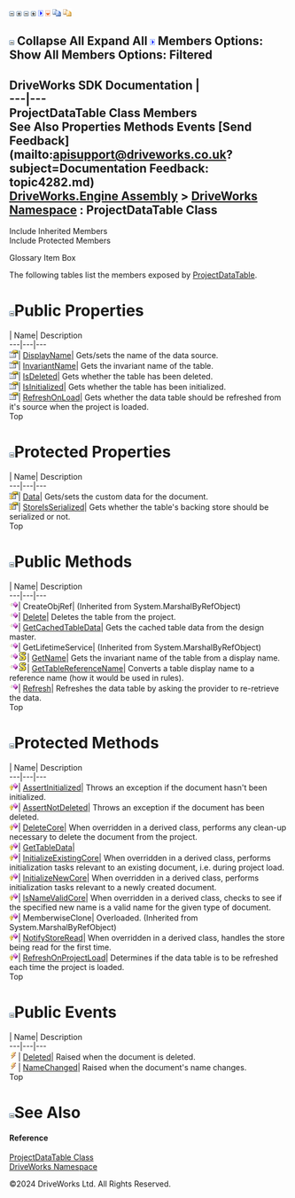 ![](dotnetimages/collapse.gif) ![](dotnetimages/expand.gif) ![](dotnetimages/collapse.gif) ![](dotnetimages/expand.gif) ![](dotnetimages/drpdown.gif) ![](dotnetimages/drpdown_orange.gif) ![](dotnetimages/copycode.gif) ![](dotnetimages/copycodeHighlight.gif)

![](dotnetimages/collapse.gif) Collapse All Expand All ![](dotnetimages/drpdown.gif) Members Options: Show All  Members Options: Filtered   
---  
DriveWorks SDK Documentation  |   
---|---  
ProjectDataTable Class Members   
See Also Properties Methods Events [Send Feedback](mailto:apisupport@driveworks.co.uk?subject=Documentation Feedback: topic4282.md)  
[DriveWorks.Engine Assembly](topic2156.md) > [DriveWorks Namespace](topic2159.md) : ProjectDataTable Class  
---  
  
Include Inherited Members    
Include Protected Members  


Glossary Item Box

The following tables list the members exposed by [ProjectDataTable](topic4282.md).

# ![](dotnetimages/collapse.gif)Public Properties

| Name| Description  
---|---|---  
![Public Property](dotnetimages/publicProperty.gif)| [DisplayName](topic4303.md)| Gets/sets the name of the data source.   
![Public Property](dotnetimages/publicProperty.gif)| [InvariantName](topic4304.md)| Gets the invariant name of the table.   
![Public Property](dotnetimages/publicProperty.gif)| [IsDeleted](topic4305.md)| Gets whether the table has been deleted.   
![Public Property](dotnetimages/publicProperty.gif)| [IsInitialized](topic4306.md)| Gets whether the table has been initialized.   
![Public Property](dotnetimages/publicProperty.gif)| [RefreshOnLoad](topic4307.md)| Gets whether the data table should be refreshed from it's source when the project is loaded.   
Top

# ![](dotnetimages/collapse.gif)Protected Properties

| Name| Description  
---|---|---  
![Protected Property](dotnetimages/protectedProperty.gif)| [Data](topic4302.md)| Gets/sets the custom data for the document.   
![Protected Property](dotnetimages/protectedProperty.gif)| [StoreIsSerialized](topic4308.md)| Gets whether the table's backing store should be serialized or not.   
Top

# ![](dotnetimages/collapse.gif)Public Methods

| Name| Description  
---|---|---  
![Public Method](dotnetimages/publicMethod.gif)| CreateObjRef|  (Inherited from System.MarshalByRefObject)  
![Public Method](dotnetimages/publicMethod.gif)| [Delete](topic4290.md)| Deletes the table from the project.   
![Public Method](dotnetimages/publicMethod.gif)| [GetCachedTableData](topic4292.md)| Gets the cached table data from the design master.   
![Public Method](dotnetimages/publicMethod.gif)| GetLifetimeService|  (Inherited from System.MarshalByRefObject)  
![Public Method](dotnetimages/publicMethod.gif)![static \(Shared in Visual Basic\)](dotnetimages/static.gif)| [GetName](topic4293.md)| Gets the invariant name of the table from a display name.   
![Public Method](dotnetimages/publicMethod.gif)![static \(Shared in Visual Basic\)](dotnetimages/static.gif)| [GetTableReferenceName](topic4295.md)| Converts a table display name to a reference name (how it would be used in rules).   
![Public Method](dotnetimages/publicMethod.gif)| [Refresh](topic4300.md)| Refreshes the data table by asking the provider to re-retrieve the data.   
Top

# ![](dotnetimages/collapse.gif)Protected Methods

| Name| Description  
---|---|---  
![Protected Method](dotnetimages/protectedMethod.gif)| [AssertInitialized](topic4288.md)| Throws an exception if the document hasn't been initialized.   
![Protected Method](dotnetimages/protectedMethod.gif)| [AssertNotDeleted](topic4289.md)| Throws an exception if the document has been deleted.   
![Protected Method](dotnetimages/protectedMethod.gif)| [DeleteCore](topic4291.md)| When overridden in a derived class, performs any clean-up necessary to delete the document from the project.   
![Protected Method](dotnetimages/protectedMethod.gif)| [GetTableData](topic4294.md)|   
![Protected Method](dotnetimages/protectedMethod.gif)| [InitializeExistingCore](topic4296.md)| When overridden in a derived class, performs initialization tasks relevant to an existing document, i.e. during project load.   
![Protected Method](dotnetimages/protectedMethod.gif)| [InitializeNewCore](topic4297.md)| When overridden in a derived class, performs initialization tasks relevant to a newly created document.   
![Protected Method](dotnetimages/protectedMethod.gif)| [IsNameValidCore](topic4298.md)| When overridden in a derived class, checks to see if the specified new name is a valid name for the given type of document.   
![Protected Method](dotnetimages/protectedMethod.gif)| MemberwiseClone| Overloaded. (Inherited from System.MarshalByRefObject)  
![Protected Method](dotnetimages/protectedMethod.gif)| [NotifyStoreRead](topic4299.md)| When overridden in a derived class, handles the store being read for the first time.   
![Protected Method](dotnetimages/protectedMethod.gif)| [RefreshOnProjectLoad](topic4301.md)| Determines if the data table is to be refreshed each time the project is loaded.   
Top

# ![](dotnetimages/collapse.gif)Public Events

| Name| Description  
---|---|---  
![Public Event](dotnetimages/publicEvent.gif)| [Deleted](topic4309.md)| Raised when the document is deleted.   
![Public Event](dotnetimages/publicEvent.gif)| [NameChanged](topic4310.md)| Raised when the document's name changes.   
Top

# ![](dotnetimages/collapse.gif)See Also

#### Reference

[ProjectDataTable Class](topic4282.md)   
[DriveWorks Namespace](topic2159.md)

©2024 DriveWorks Ltd. All Rights Reserved.
